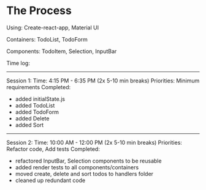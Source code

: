 # The Process

Using: Create-react-app, Material UI

Containers: TodoList, TodoForm

Components: TodoItem, Selection, InputBar

Time log:
_________

Session 1:
Time: 4:15 PM - 6:35 PM (2x 5-10 min breaks)
Priorities: Minimum requirements
Completed:
- added initialState.js
- added TodoList
- added TodoForm
- added Delete
- added Sort
_________

Session 2:
Time: 10:00 AM - 12:00 PM (2x 5-10 min breaks)
Priorities: Refactor code, Add tests
Completed:
- refactored InputBar, Selection components to be reusable
- added render tests to all components/containers
- moved create, delete and sort todos to handlers folder
- cleaned up redundant code
